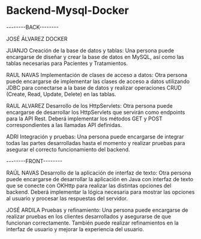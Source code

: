 # Backend-Mysql-Docker

--------BACK--------

JOSÉ ÁLVAREZ
DOCKER

JUANJO
Creación de la base de datos y tablas: Una persona puede encargarse de diseñar y crear la base de datos en MySQL, así como las tablas necesarias para Pacientes y Tratamientos.

RAUL NAVAS
Implementación de clases de acceso a datos: Otra persona puede encargarse de implementar las clases de acceso a datos utilizando JDBC para conectarse a la base de datos y realizar operaciones CRUD (Create, Read, Update, Delete) en las tablas.

RAUL ALVAREZ
Desarrollo de los HttpServlets: Otra persona puede encargarse de desarrollar los HttpServlets que servirán como endpoints para la API Rest. Deberá implementar los métodos GET y POST correspondientes a las llamadas API definidas.

ADRI
Integración y pruebas: Una persona puede encargarse de integrar todas las partes desarrolladas hasta el momento y realizar pruebas para asegurar el correcto funcionamiento del backend.

--------FRONT--------

RAÚL NAVAS
Desarrollo de la aplicación de interfaz de texto: Otra persona puede encargarse de desarrollar la aplicación en Java con interfaz de texto que se conecte con OKHttp para realizar las distintas opciones del backend. Deberá implementar la lógica necesaria para mostrar las opciones al usuario y procesar las respuestas del servidor.

JOSÉ ARDILA
Pruebas y refinamiento: Una persona puede encargarse de realizar pruebas en los clientes desarrollados y asegurarse de que funcionan correctamente. También puede realizar refinamientos en la interfaz de usuario y mejorar la experiencia del usuario. 
